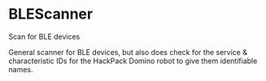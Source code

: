 # BLEScanner
Scan for BLE devices

General scanner for BLE devices, but also does check for the service & characteristic IDs for the HackPack Domino robot to give them identifiable names.
